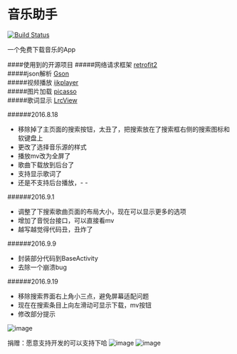# 音乐助手
[![Build Status](https://travis-ci.org/Ezalor/MusicUU.svg?branch=master)](https://travis-ci.org/Ezalor/MusicUU)

一个免费下载音乐的App

####使用到的开源项目
#####网络请求框架
[retrofit2](https://github.com/square/retrofit)  
#####json解析
[Gson](https://github.com/google/gson)  
#####视频播放
[ijkplayer](https://github.com/Bilibili/ijkplayer)  
#####图片加载
[picasso](https://github.com/square/picasso)  
#####歌词显示
[LrcView](https://github.com/WuLiFei/LyricViewDemo)

######2016.8.18
* 移除掉了主页面的搜索按钮，太丑了，把搜索放在了搜索框右侧的搜索图标和软键盘上
* 更改了选择音乐源的样式
* 播放mv改为全屏了
* 歌曲下载放到后台了
* 支持显示歌词了
* 还是不支持后台播放，- -

######2016.9.1
* 调整了下搜索歌曲页面的布局大小，现在可以显示更多的选项
* 增加了音悦台接口，可以直接看mv
* 越写越觉得代码丑，丑炸了

######2016.9.9
* 封装部分代码到BaseActivity
* 去除一个崩溃bug

######2016.9.19
* 移除搜索界面右上角小三点，避免屏幕适配问题
* 现在在搜索条目上向左滑动可显示下载，mv按钮
* 修改部分提示

![image](https://raw.githubusercontent.com/Qrilee/MusicUU/master/screenshots/pic.png)

捐赠：愿意支持开发的可以支持下哈
![image](http://qtfreet.com/zfb.png) ![image](http://qtfreet.com/wx.png)

